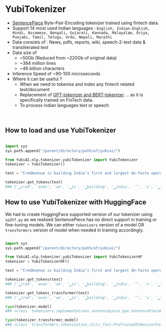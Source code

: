 # YubiTokenizer

* [SentencePiece](https://github.com/google/sentencepiece) Byte-Pair-Encoding tokenizer trained using fintech data.
* Support 14 most used Indian languages : `English, Indian-English, Hindi, Assamese, Bengali, Gujarati, Kannada, Malayalam, Oriya, Punjabi, Tamil, Telugu, Urdu, Nepali, Marathi`
* Data consists of : News, pdfs, reports, wiki, speech-2-text data & transliterated text
* Data size of
    * ~50Gb (Reduced from ~220Gb of original data)
    * ~384 million lines
    * ~46 billion characters
* Inference Speed of ~90-100 microseconds
* Where it can be useful ?
    * When we need to tokenise and index any fintech related text/document
    * Replacement of [GPT-tokenizer and BERT-tokenizer](https://huggingface.co/docs/transformers/main_classes/tokenizer) ... as it is specifically trained on FinTech data.
    * To process indian languages text or speech

<br>

## How to load and use YubiTokenizer

```python

import sys
sys.path.append("/parent/directory/path/of/yubiai/")

from YubiAI.nlp.tokenizer.yubiTokenizer import YubiTokenizer
tokenizer = YubiTokenizer()

text = "CredAvenue is building India’s first and largest de-facto operating system for the discovery, investment, fulfilment, and collection of any debt solution."

tokenizer.get_tokens(text)
### ['▁cred', 'aven', 'ue', '▁is', '▁building', '▁india', '’', 's', '▁first', '▁and', '▁largest', '▁de', '-', 'fact', 'o', '▁operating', '▁system', '▁for', '▁the', '▁discovery', ',', '▁investment', ',', '▁fulfilment', ',', '▁and', '▁collection', '▁of', '▁any', '▁debt', '▁solution', '.']


```

## How to use YubiTokenizer with HuggingFace

We had to create HuggingFace supported version of our tokenizer using `sp2hf.py` as we realised SentencePiece has no direct support in training or fine-tuning models.
We can either `tokenizers` version of a model OR `transformers` version of model when needed in training accordingly.

```python

import sys
sys.path.append("/parent/directory/path/of/yubiai/")

from YubiAI.nlp.tokenizer.yubiTokenizer import YubiTokenizerHF
tokenizer = YubiTokenizerHF()

text = "CredAvenue is building India’s first and largest de-facto operating system for the discovery, investment, fulfilment, and collection of any debt solution."

tokenizer.get_tokens(text)
### ['▁cred', 'aven', 'ue', '▁is', '▁building', '▁india', '’', 's', '▁first', '▁and', '▁largest', '▁de', '-', 'fact', 'o', '▁operating', '▁system', '▁for', '▁the', '▁discovery', ',', '▁investment', ',', '▁fulfilment', ',', '▁and', '▁collection', '▁of', '▁any', '▁debt', '▁solution', '.']

tokenizer.get_tokens_transformer(text)
### ['▁cred', 'aven', 'ue', '▁is', '▁building', '▁india', '’', 's', '▁first', '▁and', '▁largest', '▁de', '-', 'fact', 'o', '▁operating', '▁system', '▁for', '▁the', '▁discovery', ',', '▁investment', ',', '▁fulfilment', ',', '▁and', '▁collection', '▁of', '▁any', '▁debt', '▁solution', '.']

type(tokenizer.model)
### <class 'tokenizers.implementations.sentencepiece_bpe.SentencePieceBPETokenizer'>

type(tokenizer.transformer_model)
### <class 'transformers.tokenization_utils_fast.PreTrainedTokenizerFast'>

```